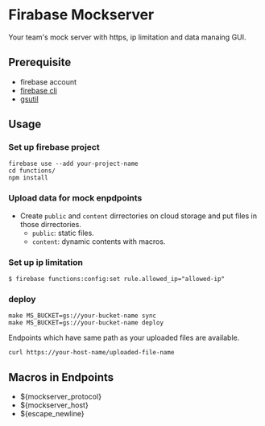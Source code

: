 # Firabase Mockserver

Your team's mock server with https, ip limitation and data manaing GUI. 

## Prerequisite
- firebase account
- [firebase cli](https://firebase.google.com/docs/cli/)
- [gsutil](https://cloud.google.com/storage/docs/gsutil_install)

## Usage 
### Set up firebase project

```
firebase use --add your-project-name
cd functions/
npm install
```

### Upload data for mock enpdpoints

- Create `public` and `content` dirrectories on cloud storage and put files in those dirrectories.
  - `public`: static files.
  - `content`: dynamic contents with macros.

### Set up ip limitation
```
$ firebase functions:config:set rule.allowed_ip="allowed-ip" 
```

### deploy
```
make MS_BUCKET=gs://your-bucket-name sync
make MS_BUCKET=gs://your-bucket-name deploy
```

Endpoints which have same path as your uploaded files are available.

```
curl https://your-host-name/uploaded-file-name
```


## Macros in Endpoints
- ${mockserver_protocol}
- ${mockserver_host}
- ${escape_newline}
